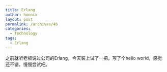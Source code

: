 ```yaml
---
title: Erlang
author: honnix
layout: post
permalink: /archives/46
categories:
  - Technology
tags:
  - Erlang
---
```

之前就听老板说过公司的Erlang，今天装上试了一把，写了个hello world，感觉还不错。慢慢尝试吧。